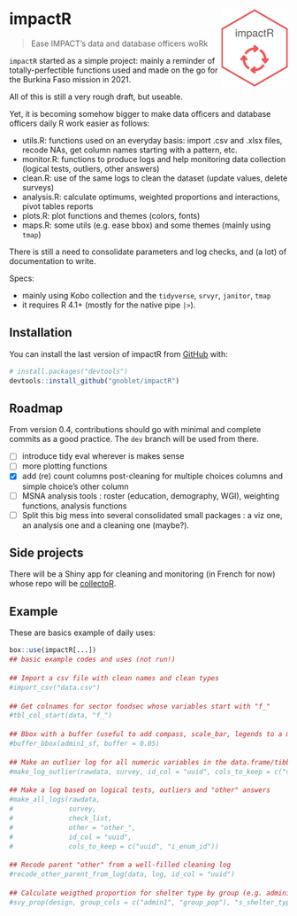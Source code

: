 
<!-- README.md is generated from README.Rmd. Please edit that file -->

# impactR <img src="man/figures/logo.png" align="right" alt="" width="120"/>

> Ease IMPACT’s data and database officers woRk

`impactR` started as a simple project: mainly a reminder of
totally-perfectible functions used and made on the go for the Burkina
Faso mission in 2021.

All of this is still a very rough draft, but useable.

Yet, it is becoming somehow bigger to make data officers and database
officers daily R work easier as follows:

-   utils.R: functions used on an everyday basis: import .csv and .xlsx
    files, recode NAs, get column names starting with a pattern, etc.
-   monitor.R: functions to produce logs and help monitoring data
    collection (logical tests, outliers, other answers)
-   clean.R: use of the same logs to clean the dataset (update values,
    delete surveys)
-   analysis.R: calculate optimums, weighted proportions and
    interactions, pivot tables reports
-   plots.R: plot functions and themes (colors, fonts)
-   maps.R: some utils (e.g. ease bbox) and some themes (mainly using
    `tmap`)

There is still a need to consolidate parameters and log checks, and (a
lot) of documentation to write.

Specs:

-   mainly using Kobo collection and the `tidyverse`, `srvyr`,
    `janitor`, `tmap`
-   it requires R 4.1+ (mostly for the native pipe `|>`).

## Installation

You can install the last version of impactR from
[GitHub](https://github.com/) with:

``` r
# install.packages("devtools")
devtools::install_github("gnoblet/impactR")
```

## Roadmap

From version 0.4, contributions should go with minimal and complete
commits as a good practice. The `dev` branch will be used from there.

-   [ ] introduce tidy eval wherever is makes sense
-   [ ] more plotting functions
-   [x] add (re) count columns post-cleaning for multiple choices
    columns and simple choice’s other column
-   [ ] MSNA analysis tools : roster (education, demography, WGI),
    weighting functions, analysis functions
-   [ ] Split this big mess into several consolidated small packages : a
    viz one, an analysis one and a cleaning one (maybe?).

## Side projects

There will be a Shiny app for cleaning and monitoring (in French for
now) whose repo will be
[collectoR](https://github.com/gnoblet/collectoR).

## Example

These are basics example of daily uses:

``` r
box::use(impactR[...])
## basic example codes and uses (not run!)

## Import a csv file with clean names and clean types
#import_csv("data.csv")

## Get colnames for sector foodsec whose variables start with "f_"
#tbl_col_start(data, "f_")

## Bbox with a buffer (useful to add compass, scale_bar, legends to a map)
#buffer_bbox(admin1_sf, buffer = 0.05)

## Make an outlier log for all numeric variables in the data.frame/tibble
#make_log_outlier(rawdata, survey, id_col = "uuid", cols_to_keep = c("uuid", "i_enum_id"))

## Make a log based on logical tests, outliers and "other" answers
#make_all_logs(rawdata, 
#              survey, 
#              check_list,
#              other = "other_", 
#              id_col = "uuid", 
#              cols_to_keep = c("uuid", "i_enum_id"))

## Recode parent "other" from a well-filled cleaning log
#recode_other_parent_from_log(data, log, id_col = "uuid")

## Calculate weigthed proportion for shelter type by group (e.g. administrative areas or population groups)
#svy_prop(design, group_cols = c("admin1", "group_pop"), "s_shelter_type", na.rm = T, level = 0.95)
```
